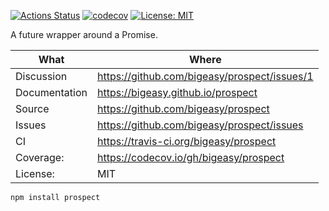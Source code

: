 [![Actions Status](https://github.com/bigeasy/prospect/workflows/Node%20CI/badge.svg)](https://github.com/bigeasy/prospect/actions)
[![codecov](https://codecov.io/gh/bigeasy/prospect/branch/master/graph/badge.svg)](https://codecov.io/gh/bigeasy/prospect)
[![License: MIT](https://img.shields.io/badge/License-MIT-yellow.svg)](https://opensource.org/licenses/MIT)

A future wrapper around a Promise.

| What          | Where                                         |
| --- | --- |
| Discussion    | https://github.com/bigeasy/prospect/issues/1  |
| Documentation | https://bigeasy.github.io/prospect            |
| Source        | https://github.com/bigeasy/prospect           |
| Issues        | https://github.com/bigeasy/prospect/issues    |
| CI            | https://travis-ci.org/bigeasy/prospect        |
| Coverage:     | https://codecov.io/gh/bigeasy/prospect        |
| License:      | MIT                                           |


```
npm install prospect
```
